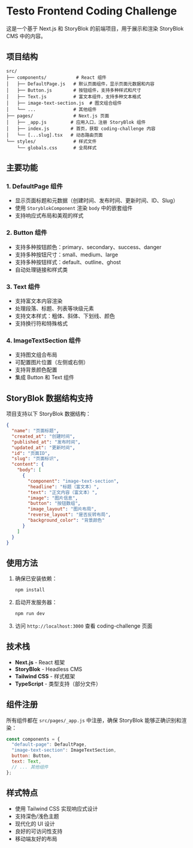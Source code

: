 # Testo Frontend Coding Challenge

这是一个基于 Next.js 和 StoryBlok 的前端项目，用于展示和渲染 StoryBlok CMS 中的内容。

## 项目结构

```
src/
├── components/           # React 组件
│   ├── DefaultPage.js   # 默认页面组件，显示页面元数据和内容
│   ├── Button.js        # 按钮组件，支持多种样式和尺寸
│   ├── Text.js          # 富文本组件，支持多种文本格式
│   ├── image-text-section.js  # 图文组合组件
│   └── ...              # 其他组件
├── pages/               # Next.js 页面
│   ├── _app.js         # 应用入口，注册 StoryBlok 组件
│   ├── index.js        # 首页，获取 coding-challenge 内容
│   └── [...slug].tsx   # 动态路由页面
└── styles/              # 样式文件
    └── globals.css      # 全局样式
```

## 主要功能

### 1. DefaultPage 组件

- 显示页面标题和元数据（创建时间、发布时间、更新时间、ID、Slug）
- 使用 `StoryblokComponent` 渲染 `body` 中的嵌套组件
- 支持响应式布局和美观的样式

### 2. Button 组件

- 支持多种按钮颜色：primary、secondary、success、danger
- 支持多种按钮尺寸：small、medium、large
- 支持多种按钮样式：default、outline、ghost
- 自动处理链接和样式类

### 3. Text 组件

- 支持富文本内容渲染
- 处理段落、标题、列表等块级元素
- 支持文本样式：粗体、斜体、下划线、颜色
- 支持换行符和特殊格式

### 4. ImageTextSection 组件

- 支持图文组合布局
- 可配置图片位置（左侧或右侧）
- 支持背景颜色配置
- 集成 Button 和 Text 组件

## StoryBlok 数据结构支持

项目支持以下 StoryBlok 数据结构：

```json
{
  "name": "页面标题",
  "created_at": "创建时间",
  "published_at": "发布时间",
  "updated_at": "更新时间",
  "id": "页面ID",
  "slug": "页面标识",
  "content": {
    "body": [
      {
        "component": "image-text-section",
        "headline": "标题（富文本）",
        "text": "正文内容（富文本）",
        "image": "图片信息",
        "button": "按钮数组",
        "image_layout": "图片布局",
        "reverse_layout": "是否反转布局",
        "background_color": "背景颜色"
      }
    ]
  }
}
```

## 使用方法

1. 确保已安装依赖：

   ```bash
   npm install
   ```

2. 启动开发服务器：

   ```bash
   npm run dev
   ```

3. 访问 `http://localhost:3000` 查看 coding-challenge 页面

## 技术栈

- **Next.js** - React 框架
- **StoryBlok** - Headless CMS
- **Tailwind CSS** - 样式框架
- **TypeScript** - 类型支持（部分文件）

## 组件注册

所有组件都在 `src/pages/_app.js` 中注册，确保 StoryBlok 能够正确识别和渲染：

```javascript
const components = {
  "default-page": DefaultPage,
  "image-text-section": ImageTextSection,
  button: Button,
  text: Text,
  // ... 其他组件
};
```

## 样式特点

- 使用 Tailwind CSS 实现响应式设计
- 支持深色/浅色主题
- 现代化的 UI 设计
- 良好的可访问性支持
- 移动端友好的布局
